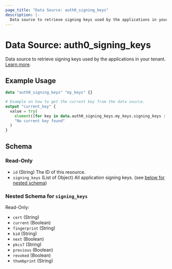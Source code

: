 ```yaml
---
page_title: "Data Source: auth0_signing_keys"
description: |-
  Data source to retrieve signing keys used by the applications in your tenant. Learn more https://auth0.com/docs/get-started/tenant-settings/signing-keys.
---
```


# Data Source: auth0_signing_keys

Data source to retrieve signing keys used by the applications in your tenant. [Learn more](https://auth0.com/docs/get-started/tenant-settings/signing-keys).

## Example Usage

```terraform
data "auth0_signing_keys" "my_keys" {}

# Example on how to get the current key from the data source.
output "current_key" {
  value = try(
    element([for key in data.auth0_signing_keys.my_keys.signing_keys : key.kid if key.current], 0),
    "No current key found"
  )
}
```

<!-- schema generated by tfplugindocs -->
## Schema

### Read-Only

- `id` (String) The ID of this resource.
- `signing_keys` (List of Object) All application signing keys. (see [below for nested schema](#nestedatt--signing_keys))

<a id="nestedatt--signing_keys"></a>
### Nested Schema for `signing_keys`

Read-Only:

- `cert` (String)
- `current` (Boolean)
- `fingerprint` (String)
- `kid` (String)
- `next` (Boolean)
- `pkcs7` (String)
- `previous` (Boolean)
- `revoked` (Boolean)
- `thumbprint` (String)


